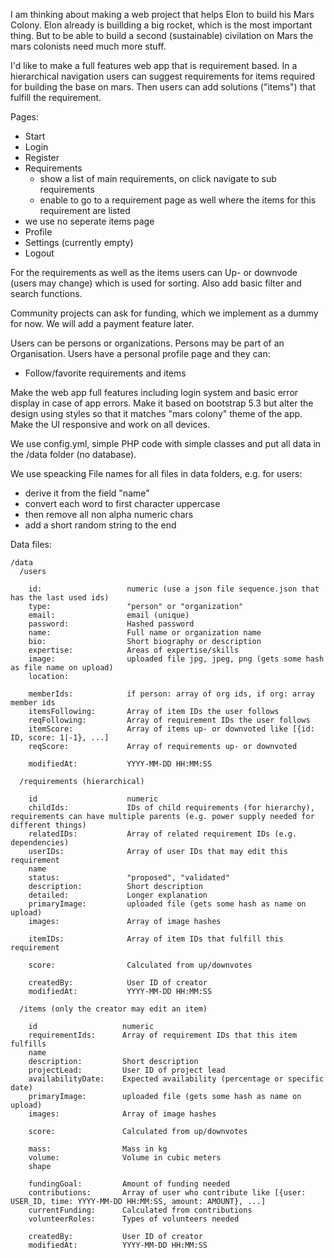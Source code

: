 
I am thinking about making a web project that helps Elon to build his Mars Colony. Elon already is buillding a big rocket, which is the most important thing. But to be able to build a second (sustainable) civilation on Mars the mars colonists need much more stuff.

I'd like to make a full features web app that is requirement based. In a hierarchical navigation users can suggest requirements for items required for building the base on mars. Then users can add solutions ("items") that fulfill the requirement.

Pages:

- Start
- Login
- Register
- Requirements
  - show a list of main requirements, on click navigate to sub requirements
  - enable to go to a requirement page as well where the items for this requirement are listed
- we use no seperate items page
- Profile
- Settings (currently empty)
- Logout

For the requirements as well as the items users can Up- or downvode (users may change) which is used for sorting. Also add basic filter and search functions.

Community projects can ask for funding, which we implement as a dummy for now. We will add a payment feature later.

Users can be persons or organizations. Persons may be part of an Organisation. Users have a personal profile page and they can:

- Follow/favorite requirements and items

Make the web app full features including login system and basic error display in case of app errors. Make it based on bootstrap 5.3 but alter the design using styles so that it matches "mars colony" theme of the app. Make the UI responsive and work on all devices.

We use config.yml, simple PHP code with simple classes and put all data in the /data folder (no database).

We use speacking File names for all files in data folders, e.g. for users:

- derive it from the field "name"
- convert each word to first character uppercase
- then remove all non alpha numeric chars
- add a short random string to the end

Data files:

```
/data
  /users

    id:                   numeric (use a json file sequence.json that has the last used ids)
    type:                 "person" or "organization"
    email:                email (unique)
    password:             Hashed password
    name:                 Full name or organization name
    bio:                  Short biography or description
    expertise:            Areas of expertise/skills
    image:                uploaded file jpg, jpeg, png (gets some hash as file name on upload)
    location:             

    memberIds:            if person: array of org ids, if org: array member ids
    itemsFollowing:       Array of item IDs the user follows
    reqFollowing:         Array of requirement IDs the user follows
    itemScore:            Array of items up- or downvoted like [{id: ID, score: 1|-1}, ...]
    reqScore:             Array of requirements up- or downvoted

    modifiedAt:           YYYY-MM-DD HH:MM:SS

  /requirements (hierarchical)

    id                    numeric
    childIds:             IDs of child requirements (for hierarchy), requirements can have multiple parents (e.g. power supply needed for different things)
    relatedIDs:           Array of related requirement IDs (e.g. dependencies)
    userIDs:              Array of user IDs that may edit this requirement
    name
    status:               "proposed", "validated"
    description:          Short description
    detailed:             Longer explanation
    primaryImage:         uploaded file (gets some hash as name on upload)
    images:               Array of image hashes

    itemIDs:              Array of item IDs that fulfill this requirement

    score:                Calculated from up/downvotes

    createdBy:            User ID of creator
    modifiedAt:           YYYY-MM-DD HH:MM:SS

  /items (only the creator may edit an item)

    id                   numeric
    requirementIds:      Array of requirement IDs that this item fulfills
    name
    description:         Short description
    projectLead:         User ID of project lead
    availabilityDate:    Expected availability (percentage or specific date)
    primaryImage:        uploaded file (gets some hash as name on upload)
    images:              Array of image hashes

    score:               Calculated from up/downvotes

    mass:                Mass in kg
    volume:              Volume in cubic meters
    shape

    fundingGoal:         Amount of funding needed
    contributions:       Array of user who contribute like [{user: USER_ID, time: YYYY-MM-DD HH:MM:SS, amount: AMOUNT}, ...]
    currentFunding:      Calculated from contributions
    volunteerRoles:      Types of volunteers needed

    createdBy:           User ID of creator
    modifiedAt:          YYYY-MM-DD HH:MM:SS
```
